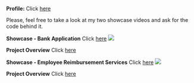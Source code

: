**Profile:** Click [here](https://github.com/Vianesse/Vianesse.github.io/blob/main/LinkedIn_Profile.pdf)

Please, feel free to take a look at my two showcase videos and ask for the code behind it.

**Showcase - Bank Application** 
Click [here](https://github.com/Vianesse/Showcase-BankApp/blob/main/Showcase%20Bank%20Application%20video.gif)
![](https://github.com/Vianesse/Showcase-BankApp/blob/main/Showcase%20Bank%20Application%20video.gif)

**Project Overview**
Click [here](https://github.com/Vianesse/Showcase-BankApp/blob/main/README.md)

**Showcase - Employee Reimbursement Services** 
Click [here](https://github.com/Vianesse/Showcase-ERS/blob/main/Showcase%20ERS%20video%20with%20Back%20End.gif)
![](https://github.com/Vianesse/Showcase-ERS/blob/main/Showcase%20ERS%20video%20with%20Back%20End.gif)

**Project Overview**
Click [here](https://github.com/Vianesse/Showcase-ERS/blob/main/README.md) 

